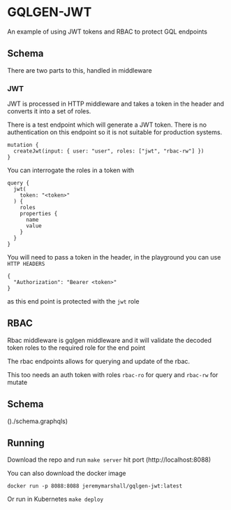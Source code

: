 # GQLGEN-JWT


An example of using JWT tokens and RBAC to protect GQL endpoints

## Schema

There are two parts to this, handled in middleware

### JWT

JWT is processed in HTTP middleware and takes a token in the header and converts it into a set of roles.

There is a test endpoint which will generate a JWT token. There is no authentication on this endpoint so it is not suitable for production systems.

```
mutation {
  createJwt(input: { user: "user", roles: ["jwt", "rbac-rw"] })
}
```

You can interrogate the roles in a token with

```
query {
  jwt(
    token: "<token>"
  ) {
    roles
    properties {
      name
      value
    }
  }
}
```

You will need to pass a token in the header, in the playground you can use `HTTP HEADERS`

```
{
  "Authorization": "Bearer <token>"
}
```

as this end point is protected with the `jwt` role

## RBAC

Rbac middleware is gqlgen middleware and it will validate the decoded token roles to the required role for the end point

The rbac endpoints allows for querying and update of the rbac.

This too needs an auth token with roles `rbac-ro` for query and `rbac-rw` for mutate

## Schema

()./schema.graphqls)

## Running

Download the repo and run `make server`
hit port (http://localhost:8088)

You can also download the docker image

`docker run -p 8088:8088 jeremymarshall/gqlgen-jwt:latest`

Or run in Kubernetes
`make deploy`


